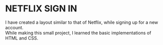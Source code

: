 # NETFLIX SIGN IN
I have created a layout similar to that of Netflix, while signing up for a new account. 
<br/>
While making this small project, I learned the basic implementations of HTML and CSS.
<br/>
